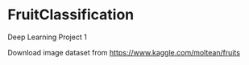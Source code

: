 # FruitClassification

Deep Learning Project 1

Download image dataset from https://www.kaggle.com/moltean/fruits
